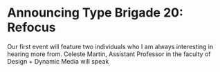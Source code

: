# Announcing Type Brigade 20: Refocus

Our first event will feature two individuals who I am always interesting in hearing more from. Celeste Martin, Assistant Professor in the faculty of Design + Dynamic Media will speak
